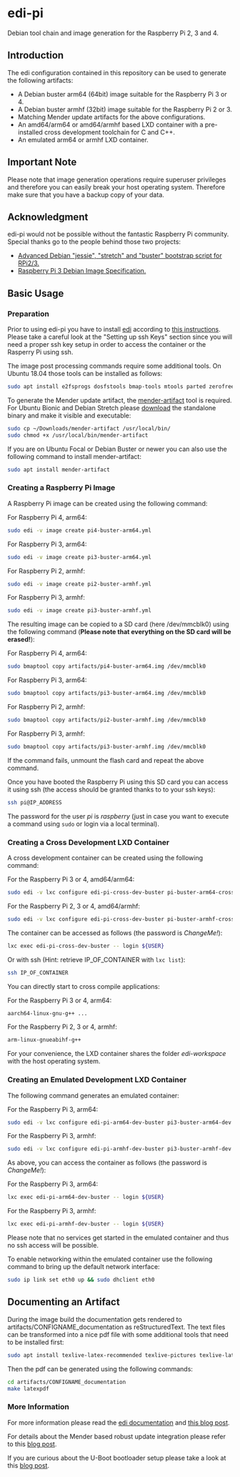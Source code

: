 # edi-pi

Debian tool chain and image generation for the Raspberry Pi 2, 3 and 4.

## Introduction

The edi configuration contained in this repository can be used to
generate the following artifacts:

* A Debian buster arm64 (64bit) image suitable for the Raspberry Pi 3 or 4.
* A Debian buster armhf (32bit) image suitable for the Raspberry Pi 2 or 3.
* Matching Mender update artifacts for the above configurations.
* An amd64/arm64 or amd64/armhf based LXD container with a pre-installed
cross development toolchain for C and C++.
* An emulated arm64 or armhf LXD container.

## Important Note

Please note that image generation operations require superuser privileges
and therefore you can easily break your host operating system. Therefore
make sure that you have a backup copy of your data.

## Acknowledgment

edi-pi would not be possible without the fantastic Raspberry Pi community.
Special thanks go to the people behind those two projects:

* [Advanced Debian "jessie", "stretch" and "buster" bootstrap script for RPi2/3.](https://github.com/drtyhlpr/rpi23-gen-image)
* [Raspberry Pi 3 Debian Image Specification.](https://github.com/Debian/raspi3-image-spec)


## Basic Usage

### Preparation

Prior to using edi-pi you have to install [edi](https://www.get-edi.io)
according to
[this instructions](https://docs.get-edi.io/en/latest/getting_started.html).
Please take a careful look at the "Setting up ssh Keys" section since you
will need a proper ssh key setup in order to access the container or
the Rasperry Pi using ssh.

The image post processing commands require some additional tools. On
Ubuntu 18.04 those tools can be installed as follows:

``` bash
sudo apt install e2fsprogs dosfstools bmap-tools mtools parted zerofree python3-sphinx
```

To generate the Mender update artifact, the [mender-artifact](https://docs.mender.io/downloads#mender-artifact)
tool is required. For Ubuntu Bionic and Debian Stretch please [download](https://docs.mender.io/downloads#mender-artifact)
the standalone binary and make it visible and executable:

``` bash
sudo cp ~/Downloads/mender-artifact /usr/local/bin/
sudo chmod +x /usr/local/bin/mender-artifact
```

If you are on Ubuntu Focal or Debian Buster or newer you can also use the following command to install
mender-artifact:

``` bash
sudo apt install mender-artifact
```

### Creating a Raspberry Pi Image

A Raspberry Pi image can be created using the following command:

For Raspberry Pi 4, arm64:

``` bash
sudo edi -v image create pi4-buster-arm64.yml
```

For Raspberry Pi 3, arm64:

``` bash
sudo edi -v image create pi3-buster-arm64.yml
```

For Raspberry Pi 2, armhf:

``` bash
sudo edi -v image create pi2-buster-armhf.yml
```

For Raspberry Pi 3, armhf:

``` bash
sudo edi -v image create pi3-buster-armhf.yml
```

The resulting image can be copied to a SD card (here /dev/mmcblk0)
using the following command
(**Please note that everything on the SD card will be erased!**):

For Raspberry Pi 4, arm64:

``` bash
sudo bmaptool copy artifacts/pi4-buster-arm64.img /dev/mmcblk0
```

For Raspberry Pi 3, arm64:

``` bash
sudo bmaptool copy artifacts/pi3-buster-arm64.img /dev/mmcblk0
```

For Raspberry Pi 2, armhf:

``` bash
sudo bmaptool copy artifacts/pi2-buster-armhf.img /dev/mmcblk0
```

For Raspberry Pi 3, armhf:

``` bash
sudo bmaptool copy artifacts/pi3-buster-armhf.img /dev/mmcblk0
```

If the command fails, unmount the flash card and repeat the above command.

Once you have booted the Raspberry Pi using this SD card you can
access it using ssh (the access should be granted thanks to to your
ssh keys):

``` bash
ssh pi@IP_ADDRESS
```

The password for the user _pi_ is _raspberry_ (just in case you want to
execute a command using `sudo` or login via a local terminal).

### Creating a Cross Development LXD Container

A cross development container can be created using the
following command:

For the Raspberry Pi 3 or 4, amd64/arm64:

``` bash
sudo edi -v lxc configure edi-pi-cross-dev-buster pi-buster-arm64-cross-dev.yml
```

For the Raspberry Pi 2, 3 or 4, amd64/armhf:

``` bash
sudo edi -v lxc configure edi-pi-cross-dev-buster pi-buster-armhf-cross-dev.yml
```

The container can be accessed as follows (the password is _ChangeMe!_):

``` bash
lxc exec edi-pi-cross-dev-buster -- login ${USER}
```

Or with ssh (Hint: retrieve IP_OF_CONTAINER with `lxc list`):

``` bash
ssh IP_OF_CONTAINER
```

You can directly start to cross compile applications:


For the Raspberry Pi 3 or 4, arm64:

``` bash
aarch64-linux-gnu-g++ ...
```

For the Raspberry Pi 2, 3 or 4, armhf:

``` bash
arm-linux-gnueabihf-g++
```

For your convenience, the LXD container shares the folder _edi-workspace_
with the host operating system.

### Creating an Emulated Development LXD Container

The following command generates an emulated container:

For the Raspberry Pi 3, arm64:

``` bash
sudo edi -v lxc configure edi-pi-arm64-dev-buster pi3-buster-arm64-dev.yml
```

For the Raspberry Pi 3, armhf:

``` bash
sudo edi -v lxc configure edi-pi-armhf-dev-buster pi3-buster-armhf-dev.yml
```

As above, you can access the container as follows (the password is _ChangeMe!_):

For the Raspberry Pi 3, arm64:

``` bash
lxc exec edi-pi-arm64-dev-buster -- login ${USER}
```

For the Raspberry Pi 3, armhf:

``` bash
lxc exec edi-pi-armhf-dev-buster -- login ${USER}
```

Please note that no services get started in the emulated container and thus
no ssh access will be possible.

To enable networking within the emulated container use the following command
to bring up the default network interface:

``` bash
sudo ip link set eth0 up && sudo dhclient eth0
```

## Documenting an Artifact

During the image build the documentation gets rendered to artifacts/CONFIGNAME_documentation
as reStructuredText. The text files can be transformed into a nice pdf file with some
additional tools that need to be installed first:

``` bash
sudo apt install texlive-latex-recommended texlive-pictures texlive-latex-extra latexmk
```

Then the pdf can be generated using the following commands:

``` bash
cd artifacts/CONFIGNAME_documentation
make latexpdf
```

### More Information

For more information please read the [edi documentation](https://docs.get-edi.io) and
[this blog post](https://www.get-edi.io/A-new-Approach-to-Operating-System-Image-Generation/).

For details about the Mender based robust update integration please refer to this
[blog post](https://www.get-edi.io/Updating-a-Debian-Based-IoT-Fleet/).

If you are curious about the U-Boot bootloader setup please take a look at this
[blog post](https://www.get-edi.io/Booting-Debian-with-U-Boot/).
